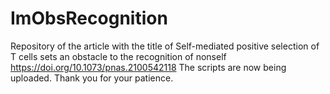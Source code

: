 # ImObsRecognition
Repository of the article with the title of Self-mediated positive selection of T cells sets an obstacle to the recognition of nonself
https://doi.org/10.1073/pnas.2100542118
The scripts are now being uploaded. Thank you for your patience.
